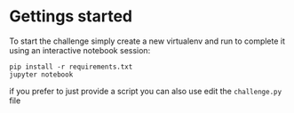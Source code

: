 # Gettings started
To start the challenge simply create a new virtualenv
and run to complete it using an interactive notebook session:
```
pip install -r requirements.txt
jupyter notebook
```
if you prefer to just provide a script you can also use edit
the `challenge.py` file
